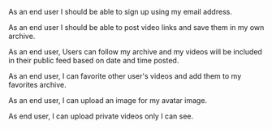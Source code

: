 As an end user I should be able to sign up using my email address.

As an end user I should be able to post video links and save them in my own archive.

As an end user, Users can follow my archive and my videos will be included in their public feed based on date and time posted.

As an end user, I can favorite other user's videos and add them to my favorites archive.

As an end user, I can upload an image for my avatar image.

As end user, I can upload private videos only I can see. 

